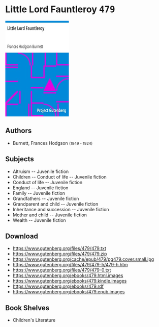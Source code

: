 # Little Lord Fauntleroy <kbd>479</kbd>

![](./cover.medium.jpg "")

## Authors


 - Burnett, Frances Hodgson <small>(1849 - 1924)</small>

## Subjects


 - Altruism -- Juvenile fiction
 - Children -- Conduct of life -- Juvenile fiction
 - Conduct of life -- Juvenile fiction
 - England -- Juvenile fiction
 - Family -- Juvenile fiction
 - Grandfathers -- Juvenile fiction
 - Grandparent and child -- Juvenile fiction
 - Inheritance and succession -- Juvenile fiction
 - Mother and child -- Juvenile fiction
 - Wealth -- Juvenile fiction

## Download


 - https://www.gutenberg.org/files/479/479.txt
 - https://www.gutenberg.org/files/479/479.zip
 - https://www.gutenberg.org/cache/epub/479/pg479.cover.small.jpg
 - https://www.gutenberg.org/files/479/479-h/479-h.htm
 - https://www.gutenberg.org/files/479/479-0.txt
 - https://www.gutenberg.org/ebooks/479.html.images
 - https://www.gutenberg.org/ebooks/479.kindle.images
 - https://www.gutenberg.org/ebooks/479.rdf
 - https://www.gutenberg.org/ebooks/479.epub.images

## Book Shelves


 - Children's Literature
